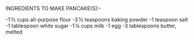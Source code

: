 INGREDIENTS TO MAKE PANCAKE(S):-

-1 ½ cups all-purpose flour
-3 ½ teaspoons baking powder
-1 teaspoon salt
-1 tablespoon white sugar
-1 ¼ cups milk
-1 egg
-3 tablespoons butter, melted